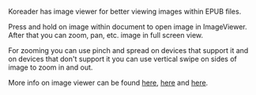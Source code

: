Koreader has image viewer for better viewing images within EPUB files.

Press and hold on image within document to open image in ImageViewer. After that you can zoom, pan, etc. image in full screen view.

For zooming you can use pinch and spread on devices that support it and on devices that don't support it you can use vertical swipe on sides of image to zoom in and out.

More info on image viewer can be found [here](https://github.com/koreader/koreader/pull/2519), [here](https://github.com/koreader/koreader/pull/2522) and [here](https://github.com/koreader/koreader/pull/2493).